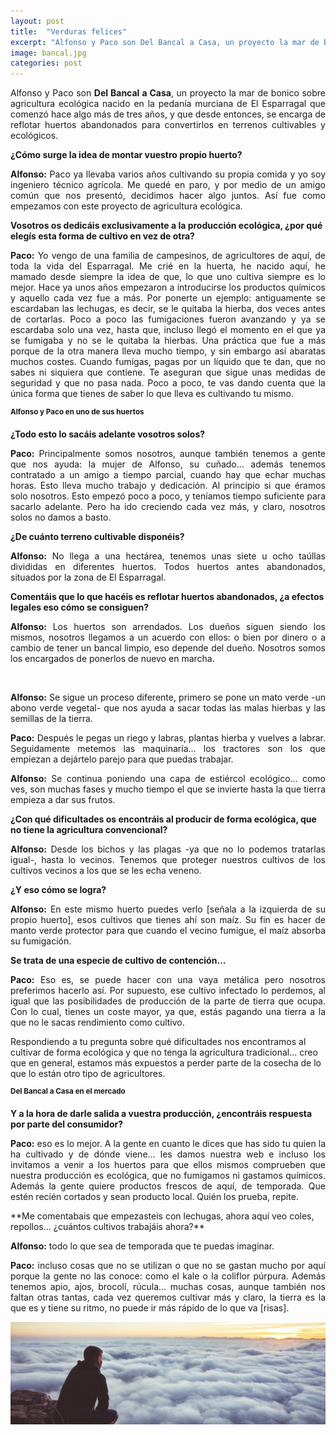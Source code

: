 ```yaml
---
layout: post
title:  "Verduras felices"
excerpt: "Alfonso y Paco son Del Bancal a Casa, un proyecto la mar de bonico sobre agricultura ecológica nacido en la pedanía murciana de El Esparragal que comenzó hace algo más de tres años, y que desde entonces, se encarga de reflotar huertos abandonados para convertirlos en terrenos cultivables y ecológicos."
image: bancal.jpg
categories: post
---
```

		
<p align="justify">Alfonso y Paco son <b>Del Bancal a Casa</b>, un proyecto la mar de bonico sobre agricultura ecológica nacido en la pedanía murciana de El Esparragal que comenzó hace algo más de tres años, y que desde entonces, se encarga de reflotar huertos abandonados para convertirlos en terrenos cultivables y ecológicos.</p>

**¿Cómo surge la idea de montar vuestro propio huerto?**

<p align="justify"><b>Alfonso:</b> Paco ya llevaba varios años cultivando su propia comida y yo soy ingeniero técnico agrícola. Me quedé en paro, y por medio de un amigo común que nos presentó, decidimos hacer algo juntos. Así fue como empezamos con este proyecto de agricultura ecológica.</p>

**Vosotros os dedicáis exclusivamente a la producción ecológica, ¿por qué elegís esta forma de cultivo en vez de otra?**

<p align="justify"><b>Paco:</b> Yo vengo de una familia de campesinos, de agricultores de aquí, de toda la vida del Esparragal. Me crié en la huerta, he nacido aquí, he mamado desde siempre la idea de que, lo que uno cultiva siempre es lo mejor. 
Hace ya unos años empezaron a introducirse los productos químicos y aquello cada vez fue a más. Por ponerte un ejemplo: antiguamente se escardaban las lechugas, es decir, se le quitaba la hierba, dos veces antes de cortarlas. Poco a poco las fumigaciones fueron avanzando y ya se escardaba solo una vez, hasta que, incluso llegó el momento en el que ya se fumigaba y no se le quitaba la hierbas. Una práctica que fue a más porque de la otra manera lleva mucho tiempo, y sin embargo así abaratas muchos costes. Cuando fumigas, pagas por un líquido que te dan, que no sabes ni siquiera que contiene. Te aseguran que sigue unas medidas de seguridad y que no pasa nada. Poco a poco, te vas dando cuenta que la única forma que tienes de saber lo que lleva es cultivando tu mismo.</p>

<span class="image left"><img src="{{ site.baseurl }}/assets/images/bancal/alfonsoypaco.jpg" alt="" /><sup><b>Alfonso y Paco en uno de sus huertos</b></sup></span>

**¿Todo esto lo sacáis adelante vosotros solos?**

<p align="justify"><b>Paco:</b> Principalmente somos nosotros, aunque también tenemos a gente que nos ayuda: la mujer de Alfonso, su cuñado… además  tenemos contratado a un amigo a tiempo parcial, cuando hay que echar muchas horas. Esto lleva mucho trabajo y dedicación.
Al principio si que éramos solo nosotros. Esto empezó poco a poco, y teníamos tiempo suficiente para sacarlo adelante. Pero ha ido creciendo cada vez más, y claro, nosotros solos no damos a basto.</p>

**¿De cuánto terreno cultivable disponéis?**

<p align="justify"><b>Alfonso:</b> No llega a una hectárea, tenemos unas siete u ocho taúllas divididas en diferentes huertos. Todos huertos antes abandonados, situados por la zona de El Esparragal.</p>

**Comentáis que lo que hacéis es reflotar huertos abandonados, ¿a efectos legales eso cómo se consiguen?**

<p align="justify"><b>Alfonso:</b> Los huertos son arrendados. Los dueños siguen siendo los mismos, nosotros llegamos a un acuerdo con ellos: o bien por dinero o a cambio de tener un bancal limpio, eso depende del dueño. Nosotros somos los encargados de ponerlos de nuevo en marcha.</p>

<span class="image right"><img src="{{ site.baseurl }}/assets/images/bancal/coliflor.jpg" alt="" /></span>

<p align="justify"><b>Alfonso:</b> Se sigue un proceso diferente, primero se pone un mato verde -un abono verde vegetal- que nos ayuda a sacar todas las malas hierbas y las semillas de la tierra.</p>

<p align="justify"><b>Paco:</b> Después le pegas un riego y labras, plantas hierba y vuelves a labrar. Seguidamente metemos las maquinaría... los tractores son los que empiezan a dejártelo parejo para que puedas trabajar.</p> 

<p align="justify"><b>Alfonso:</b> Se continua poniendo una capa de estiércol ecológico... como ves, son muchas fases y mucho tiempo el que se invierte hasta la que tierra empieza a dar sus frutos.</p>

**¿Con qué dificultades os encontráis al producir de forma ecológica, que no tiene la agricultura convencional?**

<p align="justify"><b>Alfonso:</b> Desde los bichos y las plagas -ya que no lo podemos tratarlas igual-, hasta lo vecinos. Tenemos que proteger nuestros cultivos de los cultivos vecinos a los que se les echa veneno.</p>

**¿Y eso cómo se logra?**

<p align="justify"><b>Alfonso:</b> En este mismo huerto puedes verlo [señala a la izquierda de su propio huerto], esos cultivos que tienes ahí son maíz. Su fin es hacer de manto verde protector para que cuando el vecino fumigue, el maíz absorba su fumigación.</p> 

**Se trata de una especie de cultivo de contención…**

<p align="justify"><b>Paco:</b> Eso es, se puede hacer con una vaya metálica pero nosotros preferimos hacerlo así. Por supuesto, ese cultivo infectado lo perdemos, al igual que las posibilidades de producción de la parte de tierra que ocupa. Con lo cual, tienes un coste mayor, ya que, estás pagando una tierra a la que no le sacas rendimiento como cultivo.

Respondiendo a tu pregunta sobre qué dificultades nos encontramos al cultivar de forma ecológica y que no tenga la agricultura tradicional... creo que en general, estamos más expuestos a perder parte de la cosecha de lo que lo están otro tipo de agricultores.</p>  

<span class="image left"><img src="{{ site.baseurl }}/assets/images/bancal/bancal1.jpg" alt="" /><sup><b>Del Bancal a Casa en el mercado</b></sup></span>

**Y a la hora de darle salida a vuestra producción, ¿encontráis respuesta por parte del consumidor?**

<p align="justify"><b>Paco:</b> eso es lo mejor. A la gente en cuanto le dices que has sido tu quien la ha cultivado y de dónde viene... les damos nuestra web e incluso los invitamos a venir a los huertos para que ellos mismos comprueben que nuestra producción es ecológica, que no fumigamos ni gastamos químicos. Además la gente quiere productos frescos de aquí, de temporada. Que estén recién cortados y sean producto local. Quién los prueba, repite.</p> 
**Me comentabais que empezasteis con lechugas, ahora aquí veo coles, repollos… ¿cuántos cultivos trabajáis ahora?**
<p align="justify"><b>Alfonso:</b> todo lo que sea de temporada que te puedas imaginar.</p> 
<p align="justify"><b>Paco:</b> incluso cosas que no se utilizan o que no se gastan mucho por aquí porque la gente no las conoce: como el kale o la coliflor púrpura. Además tenemos apio, ajos, brocolí, rúcula… muchas cosas, aunque también nos faltan otras tantas, cada vez queremos cultivar más y claro, la tierra es la que es y tiene su ritmo, no puede ir más rápido de lo que va [risas].</p> 

<span class="image fit"><img src="assets/images/pic11.jpg" alt="" /></span>
